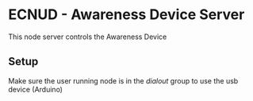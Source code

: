 # ECNUD - Awareness Device Server
This node server controls the Awareness Device 

## Setup
Make sure the user running node is in the _dialout_ group to use the usb device (Arduino)